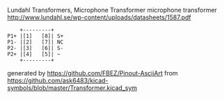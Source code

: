 Lundahl Transformers, Microphone Transformer
microphone transformer
http://www.lundahl.se/wp-content/uploads/datasheets/1587.pdf


	    +---------+
	P1+ |[1]   [8]| S+
	P1- |[2]   [7]| NC
	P2- |[3]   [6]| S-
	P2+ |[4]   [5]| ~
	    +---------+


generated by https://github.com/FBEZ/Pinout-AsciiArt from https://github.com/ask6483/kicad-symbols/blob/master/Transformer.kicad_sym